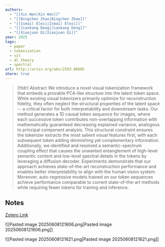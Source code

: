 ```yaml
---
authors:
  - "[[Xin Wen|Xin Wen]]"
  - "[[Bingchen Zhao|Bingchen Zhao]]"
  - "[[Ismail Elezi|Ismail Elezi]]"
  - "[[Jiankang Deng|Jiankang Deng]]"
  - "[[Xiaojuan Qi|Xiaojuan Qi]]"
year: 2025
tags:
  - paper
  - tokenization
  - vit
  - dl_theory
  - spectral
url: http://arxiv.org/abs/2503.08685
share: true
---
```



> [!tldr] Abstract
> We introduce a novel visual tokenization framework that embeds a provable PCA-like structure into the latent token space. While existing visual tokenizers primarily optimize for reconstruction fidelity, they often neglect the structural properties of the latent space -- a critical factor for both interpretability and downstream tasks. Our method generates a 1D causal token sequence for images, where each successive token contributes non-overlapping information with mathematically guaranteed decreasing explained variance, analogous to principal component analysis. This structural constraint ensures the tokenizer extracts the most salient visual features first, with each subsequent token adding diminishing yet complementary information. Additionally, we identified and resolved a semantic-spectrum coupling effect that causes the unwanted entanglement of high-level semantic content and low-level spectral details in the tokens by leveraging a diffusion decoder. Experiments demonstrate that our approach achieves state-of-the-art reconstruction performance and enables better interpretability to align with the human vision system. Moreover, auto-regressive models trained on our token sequences achieve performance comparable to current state-of-the-art methods while requiring fewer tokens for training and inference.



## Notes

[Zotero Link](zotero://select/library/items/IMPZ5DAB)


![[Pasted image 20250608121606.png|Pasted image 20250608121606.png]]

![[Pasted image 20250608121621.png|Pasted image 20250608121621.png]]